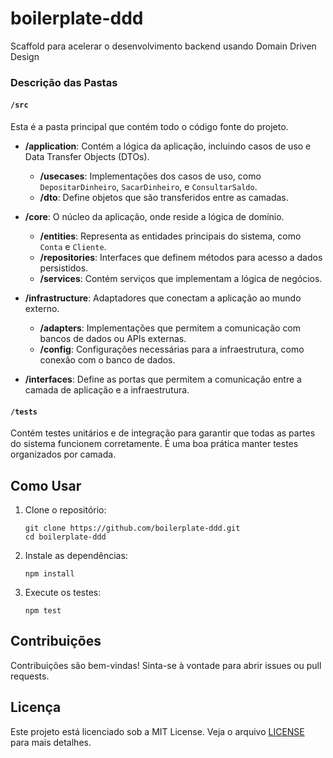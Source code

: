 # boilerplate-ddd
Scaffold para acelerar o desenvolvimento backend usando Domain Driven Design


### Descrição das Pastas

#### `/src`

Esta é a pasta principal que contém todo o código fonte do projeto.

- **/application**: Contém a lógica da aplicação, incluindo casos de uso e Data Transfer Objects (DTOs).
  - **/usecases**: Implementações dos casos de uso, como `DepositarDinheiro`, `SacarDinheiro`, e `ConsultarSaldo`.
  - **/dto**: Define objetos que são transferidos entre as camadas.

- **/core**: O núcleo da aplicação, onde reside a lógica de domínio.
  - **/entities**: Representa as entidades principais do sistema, como `Conta` e `Cliente`.
  - **/repositories**: Interfaces que definem métodos para acesso a dados persistidos.
  - **/services**: Contém serviços que implementam a lógica de negócios.

- **/infrastructure**: Adaptadores que conectam a aplicação ao mundo externo.
  - **/adapters**: Implementações que permitem a comunicação com bancos de dados ou APIs externas.
  - **/config**: Configurações necessárias para a infraestrutura, como conexão com o banco de dados.

- **/interfaces**: Define as portas que permitem a comunicação entre a camada de aplicação e a infraestrutura.

#### `/tests`

Contém testes unitários e de integração para garantir que todas as partes do sistema funcionem corretamente. É uma boa prática manter testes organizados por camada.

## Como Usar

1. Clone o repositório:
    ```
    git clone https://github.com/boilerplate-ddd.git
    cd boilerplate-ddd
    ```

2. Instale as dependências:
    ```
    npm install
    ```

3. Execute os testes:
    ```
    npm test
    ```

## Contribuições

Contribuições são bem-vindas! Sinta-se à vontade para abrir issues ou pull requests.

## Licença

Este projeto está licenciado sob a MIT License. Veja o arquivo [LICENSE](LICENSE) para mais detalhes.
